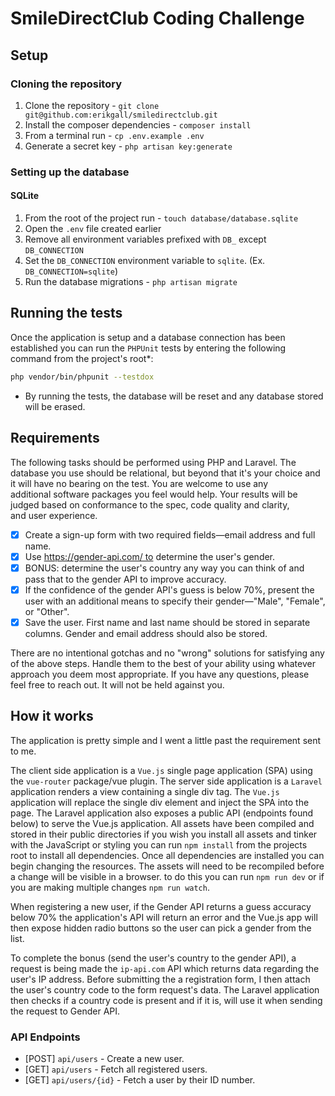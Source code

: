 # SmileDirectClub Coding Challenge

## Setup

### Cloning the repository

1. Clone the repository - `git clone git@github.com:erikgall/smiledirectclub.git`
2. Install the composer dependencies - `composer install`
3. From a terminal run - `cp .env.example .env`
4. Generate a secret key - `php artisan key:generate`

### Setting up the database

#### SQLite

1. From the root of the project run - `touch database/database.sqlite`
2. Open the `.env` file created earlier
3. Remove all environment variables prefixed with `DB_` except `DB_CONNECTION`
4. Set the `DB_CONNECTION` environment variable to `sqlite`. (Ex. `DB_CONNECTION=sqlite`)
5. Run the database migrations - `php artisan migrate`

## Running the tests

Once the application is setup and a database connection has been established you can run the `PHPUnit` tests by entering the following command from the project's root*:

```bash
php vendor/bin/phpunit --testdox
```

* By running the tests, the database will be reset and any database stored will be erased.

## Requirements

The following tasks should be performed using PHP and Laravel. The database you use should be relational, but beyond that it's your choice and it will have no bearing on the test. You are welcome to use any additional software packages you feel would help. Your results will be judged based on conformance to the spec, code quality and clarity, and user experience.

- [x] Create a sign-up form with two required fields—email address and full name.
- [x] Use https://gender-api.com/ to determine the user's gender.
- [x] BONUS: determine the user's country any way you can think of and pass that to the gender API to improve accuracy.
- [x] If the confidence of the gender API's guess is below 70%, present the user with an additional means to specify their gender—"Male", "Female", or "Other".
- [x] Save the user. First name and last name should be stored in separate columns. Gender and email address should also be stored.

There are no intentional gotchas and no "wrong" solutions for satisfying any of the above steps. Handle them to the best of your ability using whatever approach you deem most appropriate. If you have any questions, please feel free to reach out. It will not be held against you.

## How it works

The application is pretty simple and I went a little past the requirement sent to me.

The client side application is a `Vue.js` single page application (SPA) using the `vue-router` package/vue plugin. The server side application is a `Laravel` application renders a view containing a single div tag. The `Vue.js` application will replace the single div element and inject the SPA into the page. The Laravel application also exposes a public API (endpoints found below) to serve the Vue.js application. All assets have been compiled and stored in their public directories if you wish you install all assets and tinker with the JavaScript or styling you can run `npm install` from the projects root to install all dependencies. Once all dependencies are installed you can begin changing the resources. The assets will need to be recompiled before a change will be visible in a browser. to do this you can run `npm run dev` or if you are making multiple changes `npm run watch`.

When registering a new user, if the Gender API returns a guess accuracy below 70% the application's API will return an error and the Vue.js app will then expose hidden radio buttons so the user can pick a gender from the list.

To complete the bonus (send the user's country to the gender API), a request is being made the `ip-api.com` API which returns data regarding the user's IP address. Before submitting the a registration form, I then attach the user's country code to the form request's data. The Laravel application then checks if a country code is present and if it is, will use it when sending the request to Gender API.

### API Endpoints

- [POST] `api/users` - Create a new user.
- [GET] `api/users` - Fetch all registered users.
- [GET] `api/users/{id}` - Fetch a user by their ID number.
